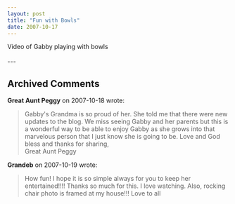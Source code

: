 ```yaml
---
layout: post
title: "Fun with Bowls"
date: 2007-10-17
---
```


<div id="bowls">Video of Gabby playing with bowls</div>
<br/>
<script type="text/javascript"> var so = new SWFObject("http://i170.photobucket.com/player.swf?file=http://vid170.photobucket.com/albums/u252/mjpalad/P1010217.flv", "bowls", "430", "389", "8", "#EDEBDA"); so.write("bowls"); </script>
---

## Archived Comments

**Great Aunt Peggy** on 2007-10-18 wrote:

> Gabby's Grandma is so proud of her.  She told me that there were new updates to the blog.  We miss seeing Gabby and her parents but this is a wonderful way to be able to enjoy Gabby as she grows into that marvelous person that I just know she is going to be.  Love and God bless and thanks for sharing,<br>Great Aunt Peggy

**Grandeb** on 2007-10-19 wrote:

> How fun!  I hope it is so simple always for you to keep her entertained!!!!  Thanks so much for this.  I love watching.  Also, rocking chair photo is framed at my house!!!  Love to all

